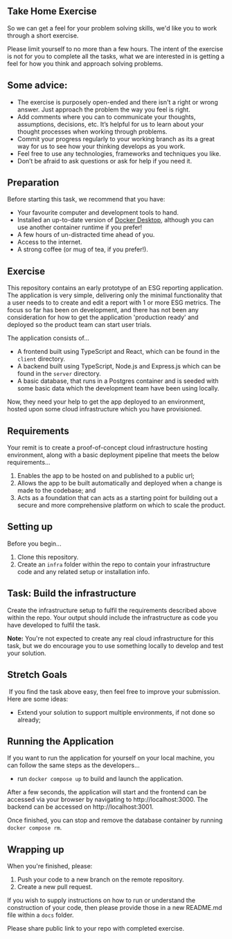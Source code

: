 ## Take Home Exercise

So we can get a feel for your problem solving skills, we'd like you to work through a short exercise.

Please limit yourself to no more than a few hours. The intent of the exercise is not for you to complete all the tasks, what we are interested in is 
getting a feel for how you think and approach solving problems.

## Some advice:
- The exercise is purposely open-ended and there isn't a right or wrong answer. Just approach the problem the way you feel is right.
- Add comments where you can to communicate your thoughts, assumptions, decisions, etc. It’s helpful for us to learn about your thought processes 
when working through problems.
- Commit your progress regularly to your working branch as its a great way for us to see how your thinking develops as you work.
- Feel free to use any technologies, frameworks and techniques you like.
- Don’t be afraid to ask questions or ask for help if you need it.

## Preparation

Before starting this task, we recommend that you have:
- Your favourite computer and development tools to hand.
- Installed an up-to-date version of [Docker Desktop](https://docs.docker.com/get-docker/), although you can use another container runtime if you prefer!
- A few hours of un-distracted time ahead of you.
- Access to the internet.
- A strong coffee (or mug of tea, if you prefer!).

## Exercise

This repository contains an early prototype of an ESG reporting application. The application is very simple, delivering only the minimal functionality 
that a user needs to to create and edit a report with 1 or more ESG metrics. The focus so far has been on development, and there has not been any 
consideration for how to get the application 'production ready' and deployed so the product team can start user trials.

The application consists of...
- A frontend built using TypeScript and React, which can be found in the `client` directory.
- A backend built using TypeScript, Node.js and Express.js which can be found in the `server` directory.
- A basic database, that runs in a Postgres container and is seeded with some basic data which the development team have been using locally.

Now, they need your help to get the app deployed to an environment, hosted upon some cloud infrastructure which you have provisioned.

## Requirements

Your remit is to create a proof-of-concept cloud infrastructure hosting environment, along with a basic deployment pipeline that meets the below 
requirements...
​
1. Enables the app to be hosted on and published to a public url;
2. Allows the app to be built automatically and deployed when a change is made to the codebase; and
3. Acts as a foundation that can acts as a starting point for building out a secure and more comprehensive platform on which to scale the product.

## Setting up

Before you begin...
​
1. Clone this repository.
2. Create an `infra` folder within the repo to contain your infrastructure code and any related setup or installation info.

## Task: Build the infrastructure

Create the infrastructure setup to fulfil the requirements described above within the repo. Your output should include the infrastructure as code 
you have developed to fulfil the task.

**Note:** You're not expected to create any real cloud infrastructure for this task, but we do encourage you to use something locally to develop and test 
your solution.

## Stretch Goals
​
If you find the task above easy, then feel free to improve your submission. Here are some ideas:
- Extend your solution to support multiple environments, if not done so already;

## Running the Application

If you want to run the application for yourself on your local machine, you can follow the same steps as the developers...
- run `docker compose up` to build and launch the application.

After a few seconds, the application will start and the frontend can be accessed via your browser by navigating to http://localhost:3000. The backend can be accessed on http://localhost:3001.

Once finished, you can stop and remove the database container by running `docker compose rm`.

## Wrapping up

When you're finished, please:

1. Push your code to a new branch on the remote repository.
2. Create a new pull request.

If you wish to supply instructions on how to run or understand the construction of your code, then please provide those in a new README.md file within a `docs` folder.

Please share public link to your repo with completed exercise.
